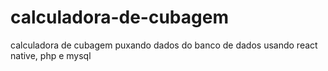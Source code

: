 # calculadora-de-cubagem
calculadora de cubagem puxando dados do banco de dados usando react native, php e mysql
